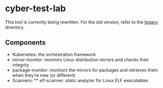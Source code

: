 # cyber-test-lab

This tool is currently being rewritten. For the old version, refer to the [legacy](legacy) directory.

## Components

* Kubernetes: the orchestration framework
* mirror-monitor: monitors Linux distribution mirrors and checks their integrity
* package-monitor: montiors the mirrors for packages and retrieves them when they're new (or different)
* Scanners:
** elf-scanner: static analyzer for Linux ELF executables